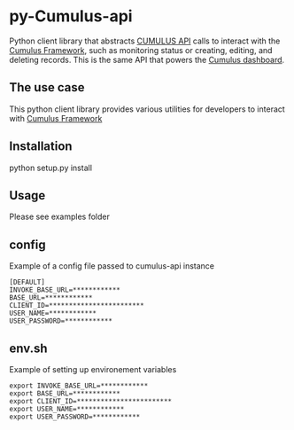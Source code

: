 
# py-Cumulus-api
Python client library that abstracts 
[CUMULUS API](https://cumulus-nasa.github.io/cumulus-api/?language=cURL#cumulus-api)
 calls  to interact with the [Cumulus Framework](https://github.com/cumulus-nasa/cumulus), such as monitoring status or 
 creating, editing, and deleting records. This is the same API that powers the 
 [Cumulus dashboard](https://github.com/cumulus-nasa/cumulus-dashboard
).

## The use case
This python client library provides various utilities for developers to interact with 
[Cumulus Framework](https://github.com/cumulus-nasa/cumulus)


## Installation
python setup.py install

## Usage 
Please see examples folder

## config
Example of a config file passed to cumulus-api instance
```angular2html
[DEFAULT]
INVOKE_BASE_URL=************
BASE_URL=************
CLIENT_ID=************************
USER_NAME=************
USER_PASSWORD=************
```

## env.sh
Example of setting up environement variables
```code
export INVOKE_BASE_URL=************
export BASE_URL=************
export CLIENT_ID=************************
export USER_NAME=************
export USER_PASSWORD=************
```
